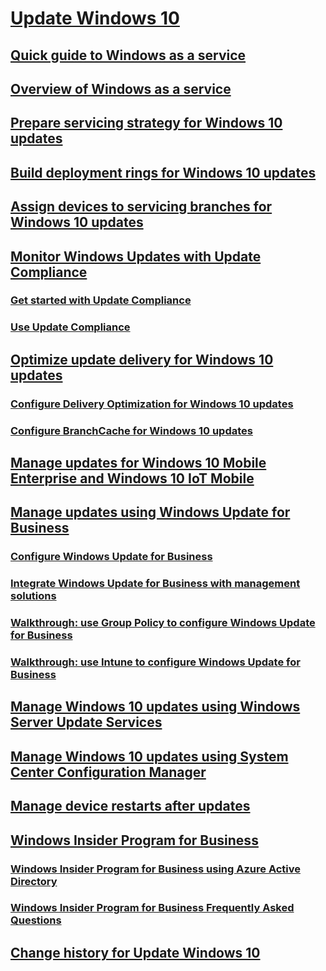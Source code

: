 # [Update Windows 10](index.md)
## [Quick guide to Windows as a service](waas-quick-start.md)
## [Overview of Windows as a service](waas-overview.md)
## [Prepare servicing strategy for Windows 10 updates](waas-servicing-strategy-windows-10-updates.md)
## [Build deployment rings for Windows 10 updates](waas-deployment-rings-windows-10-updates.md)
## [Assign devices to servicing branches for Windows 10 updates](waas-servicing-branches-windows-10-updates.md)
## [Monitor Windows Updates with Update Compliance](update-compliance-monitor.md)
### [Get started with Update Compliance](update-compliance-get-started.md)
### [Use Update Compliance](update-compliance-using.md)
## [Optimize update delivery for Windows 10 updates](waas-optimize-windows-10-updates.md)
### [Configure Delivery Optimization for Windows 10 updates](waas-delivery-optimization.md)
### [Configure BranchCache for Windows 10 updates](waas-branchcache.md)
## [Manage updates for Windows 10 Mobile Enterprise and Windows 10 IoT Mobile](waas-mobile-updates.md)
## [Manage updates using Windows Update for Business](waas-manage-updates-wufb.md)
### [Configure Windows Update for Business](waas-configure-wufb.md)
### [Integrate Windows Update for Business with management solutions](waas-integrate-wufb.md)
### [Walkthrough: use Group Policy to configure Windows Update for Business](waas-wufb-group-policy.md)
### [Walkthrough: use Intune to configure Windows Update for Business](waas-wufb-intune.md)
## [Manage Windows 10 updates using Windows Server Update Services](waas-manage-updates-wsus.md)
## [Manage Windows 10 updates using System Center Configuration Manager](waas-manage-updates-configuration-manager.md)
## [Manage device restarts after updates](waas-restart.md)
## [Windows Insider Program for Business](waas-windows-insider-for-business.md)
### [Windows Insider Program for Business using Azure Active Directory](waas-windows-insider-for-business-aad.md)
### [Windows Insider Program for Business Frequently Asked Questions](waas-windows-insider-for-business-faq.md)
## [Change history for Update Windows 10](change-history-for-update-windows-10.md)

